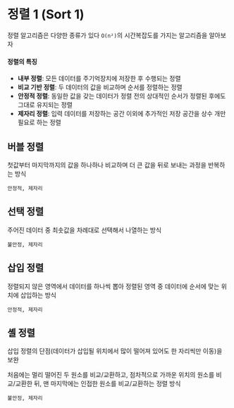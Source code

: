 # 정렬 1 (Sort 1)
정렬 알고리즘은 다양한 종류가 있다 `O(n²)`의 시간복잡도를 가지는 알고리즘을 알아보자

#### 정렬의 특징

- **내부 정렬**: 모든 데이터를 주기억장치에 저장한 후 수행되는 정렬
- **비교 기반 정렬**: 두 데이터의 값을 비교하며 순서를 정렬하는 정렬
- **안정적 정렬**: 동일한 값을 갖는 데이터가 정렬 전의 상대적인 순서가 정렬된 후에도 그대로 유지되는 정렬
- **제자리 정렬**: 입력 데이터를 저장하는 공간 이외에 추가적인 저장 공간을 상수 개만 필요로 하는 정렬

## 버블 정렬

첫값부터 마지막까지의 값을 하나하나 비교하며 더 큰 값을 뒤로 보내는 과정을 반복하는 방식

`안정적, 제자리`

## 선택 정렬

주어진 데이터 중 최솟값을 차례대로 선택해서 나열하는 방식

`불안정, 제자리`

## 삽입 정렬

정렬되지 않은 영역에서 데이터를 하나씩 뽑아 정렬된 영역 중 데이터에 순서에 맞는 위치에 삽입하는 방식

`안정적, 제자리`

## 셸 정렬

삽입 정렬의 단점(데이터가 삽입될 위치에서 많이 떨어져 있어도 한 자리씩만 이동)을 보완

처음에는 멀리 떨어진 두 원소를 비교/교환하고, 점차적으로 가까운 위치의 원소를 비교/교환한 뒤, 맨 마지막에는 인접한 원소를 비교/교환하는 정렬 방식

`불안정, 제자리`